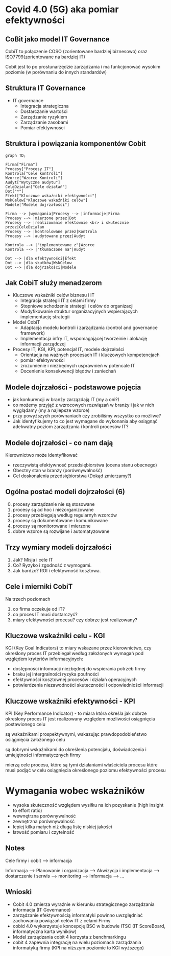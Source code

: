 # Covid 4.0 (5G) aka pomiar efektywności
## CoBit jako model IT Governance
CobiT to połączenie COSO (zorientowane bardziej biznesowo) oraz ISO7799(zorientowane na bardziej IT)

Cobit jest to po prostunarzędzie zarządzania i ma funkcjonować wysokim poziomie (w porównaniu do innych standardów)

## Struktura IT Governance
- IT governance
  - Integracja strategiczna
  - Dostarczanie wartości
  - Zarządzanie ryzykiem
  - Zarządzanie zasobami
  - Pomiar efektywności


## Struktura i powiązania komponentów Cobit
```mermaid
graph TD;

Firma["Firma"]
Procesy["Procesy IT"]
Kontrola["Cele kontroli"]
Wzorce["Wzorce Kontroli"]
Audyt["Wytyczne audytu"]
CeleDzialan["Cele działań"]
Dot["*"]
Efekt["Kluczowe wskaźniki efektywności"]
WskCelow["Kluczowe wskaźniki celów"]
Modele["Modele dojrzałości"]

Firma --> |wymagania|Procesy --> |informacje|Firma
Procesy --> |mierzone przez|Dot
Procesy --> |realizowanie efektownie <br> i skutecznie przez|CeleDzialan
Procesy --> |kontrolowane przez|Kontrola
Procesy --> |audytowane przez|Audyt

Kontrola --> |"implementowane z"|Wzorce
Kontrola --> |"tłumaczone na"|Audyt

Dot --> |dla efektywności|Efekt
Dot --> |dla skutków|WskCelow
Dot --> |dla dojrzałości|Modele
```

## Jak CobiT służy menadzerom
- Kluczowe wskaźniki celów biznesu i IT
  - Integracja strategii IT z celami firmy
  - Stopniowe schodzenie strategii i celów do organizacji
  - Modyfikowanie struktur organizacyjnych wspierających implementację strategii
- Model CobiT
  - Adaptacja modelu kontroli i zarządzania (control and governance framework)
  - Implementacja infry IT, wspomagającej tworzeinie i alokację informacji zarządczej
- Procesy IT, KGI, KPI, potencjał IT, modele dojrzałości
  - Orientacja na ważnych procesach IT i kluczowych kompetencjach
  - pomiar efektywności
  - zrozumienie i niezbędnych usprawnień w potencale IT
  - Docenienie konsekwencji błędów i zaniechań
## Modele dojrzałości - podstawowe pojęcia
- jak konkurencji w branży zarzązdają IT (my a oni?)
- co możemy przyjąć z wzrocowych rozwiązań w branży i jak w nich wyglądamy (my a najlepsze wzorce)
- przy powyższych porównaniach czy zrobiliśmy wszystko co możliwe?
- Jak identyfikujemy to co jest wymagane do wykonania aby osiągnąć adekwatny poziom zarządzania i kontroli procesów IT?
## Modele dojrzałości - co nam dają
Kierownictwo może identyfikować
- rzeczywistą efektywność przedsiębiorstwa (ocena stanu obecnego)
- Obectny stan w branży (porównywalność)
- Cel doskonalenia przedsiębiorstwa (Dokąd zmierzamy?)
## Ogólna postać modeli dojrzałości (6)
0. procesy zarządzanie nie są stosowane
1. procesy są ad hoc i niezorganizowane
2. procesy przebiegają według regularnyh wzorców
3. procesy są dokumentowane i komunikowane
4. procesy są monitorowane i mierzone
5. dobre wzorce są rozwijane i automatyzowane
## Trzy wymiary modeli dojrzałości
1. Jak? Misja i cele IT
2. Co? Ryzyko i zgodność z wymogami.
3. Jak bardzo? ROI i efektywność kosztowa.

## Cele i mierniki CobiT
Na trzech poziomach
1. co firma oczekuje od IT?
2. co proces IT musi dostarczyć?
3. miary efektywności procesu? czy dobrze jest realizowany?
## Kluczowe wskaźniki celu - KGI
KGI (Key Goal Indicators) to miary wskazane przez kierownictwo, czy określony proces IT przebiegał według założonych wymagań pod względem kryteriów informacyjnych:
- dostępności infomracji niezbędnej do wspierania potrzeb firmy
- braku jej intergralności ryzyka poufności
- efektywności kosztownej procesów i działań operacyjnych
- potwierdzenia niezawodności skuteczności i odpowiedniości informacji
## Kluczowe wskaźniki efektywności - KPI
KPI (Key Performance Indicator) - to miara która określa jak dobrze określony proces IT jest realizowany względem możliwości osiągnięcia postawionego celu

są wskaźnikami prospektywnymi, wskazując prawdopodobieństwo osiągnięcia założonego celu

są dobrymi wskaźnikami do określenia potencjału, doświadczenia i umiejętności informatycznych firmy

mierzą cele procesu, które są tymi działaniami właściciela procesu które musi podjąć w celu osiągnięcia określonego poziomu efektywności procesu

# Wymagania wobec wskaźników
- wysoka skuteczność względem wysiłku na ich pozyskanie (high insight to effort ratio)
- wewnętrzna porównywalność
- zewnętrzna porównywalność
- lepiej kilka małych niż długą listę niskiej jakości
- łatwość pomiaru i czytelność

## Notes
Cele firmy i cobit --> informacja

Informacja --> Planowanie i organizacja --> Akwizycja i implementacja --> dostarczenie i serwis --> monitoring --> informacja --> ...

## Wnioski
- Cobit 4.0 zmierza wyraźnie w kierunku strategicznego zarządzania informacja (IT Governance)
- zarządzanie efektywnością informatyki powinno uwzględniać zachowania powiązań celów IT z celami Firmy
- cobid 4.0 wykorzystuje koncepcję BSC w budowie ITSC (IT ScoreBoard, informatyczna karta wyników)
- Model zarządzania cobit 4 korzysta z benchmarkingu
- cobit 4 zapewnia integrację na wielu poziomach zarządzania informatyką firmy (KPI na niższym poziomie to KGI wyższego)